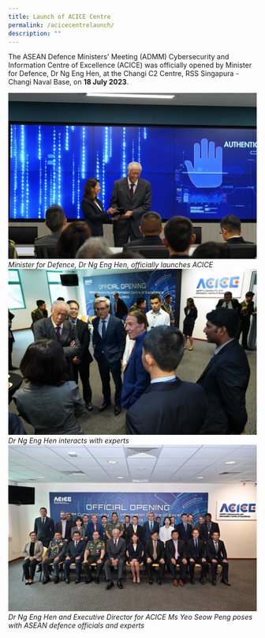 ```yaml
---
title: Launch of ACICE Centre
permalink: /acicecentrelaunch/
description: ""
---
```

The ASEAN Defence Ministers' Meeting (ADMM) Cybersecurity and Information Centre of Excellence (ACICE) was officially opened by Minister for Defence, Dr Ng Eng Hen, at the Changi C2 Centre, RSS Singapura - Changi Naval Base, on **18 July 2023**.

![](/images/opening1.jpg)
*Minister for Defence, Dr Ng Eng Hen, officially launches ACICE* <br>
![](/images/opening2.jpg)
*Dr Ng Eng Hen interacts with experts* <br>
![](/images/opening3.jpg)
*Dr Ng Eng Hen and Executive Director for ACICE Ms Yeo Seow Peng poses with ASEAN defence officials and experts*





